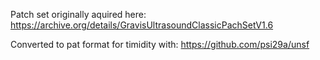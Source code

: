 Patch set originally aquired here:
https://archive.org/details/GravisUltrasoundClassicPachSetV1.6

Converted to pat format for timidity with:
https://github.com/psi29a/unsf
